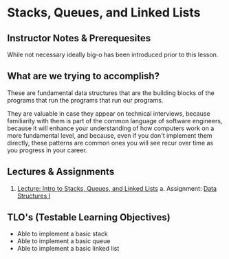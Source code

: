 # Stacks, Queues, and Linked Lists

## Instructor Notes & Prerequesites

While not necessary ideally big-o has been introduced prior to this lesson.

## What are we trying to accomplish?

These are fundamental data structures that are the building blocks of the programs that run the programs that run our programs.

They are valuable in case they appear on technical interviews, because familiarity with them is part of the common language of software engineers, because it will enhance your understanding of how computers work on a more fundamental level, and because, even if you don't implement them directly, these patterns are common ones you will see recur over time as you progress in your career.

## Lectures & Assignments

1. [Lecture: Intro to Stacks, Queues, and Linked Lists](./stacks-queues-linked-lists.md)
    a. Assignment: [Data Structures I](https://github.com/code-platoon-assignments/data-structures-I)

## TLO's (Testable Learning Objectives)

- Able to implement a basic stack
- Able to implement a basic queue
- Able to implement a basic linked list
